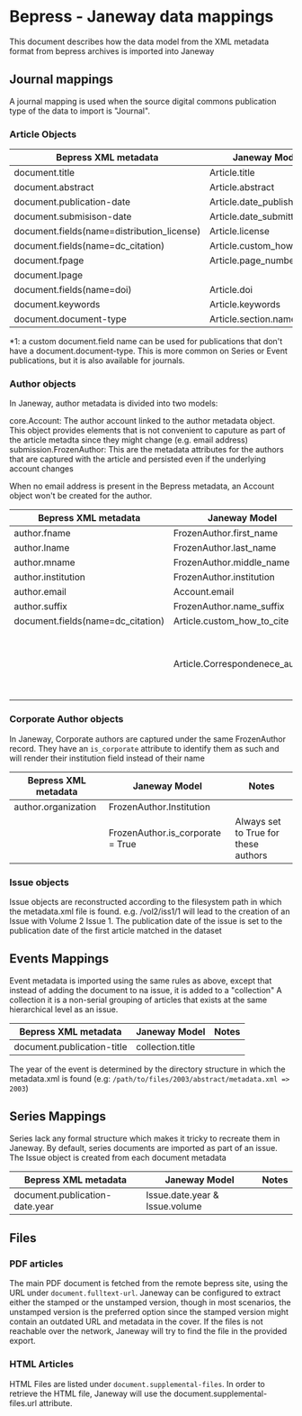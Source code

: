 # Bepress - Janeway data mappings

This document describes how the data model from the XML metadata format from bepress archives is imported into Janeway

## Journal mappings

A journal mapping is used when the source digital commons publication type of the data to import is "Journal".

### Article Objects


| Bepress XML metadata                        | Janeway Model                 | Notes |
| ------------------------------------------- | ----------------------------- | ----- |
| document.title                              | Article.title                 |       |
| document.abstract                           | Article.abstract              |       |
| document.publication-date                   | Article.date\_published       |       |
| document.submisison-date                    | Article.date\_submitted       |       |
| document.fields(name=distribution\_license) | Article.license               |       |
| document.fields(name=dc\_citation)          | Article.custom\_how\_to\_cite |       |
| document.fpage                              | Article.page\_numbers         |       |
| document.lpage                              |
| document.fields(name=doi)                   | Article.doi                   |       |
| document.keywords                           | Article.keywords              |       |
| document.document-type                      | Article.section.name          | *(1)  |

*1: a custom document.field name can be used for publications that don't have a document.document-type. This is more
common on Series or Event publications, but it is also available for journals.
### Author objects

In Janeway, author metadata is divided into two models:

core.Account: The author account linked to the author metadata object. This object provides elements that is not convenient to caputure as part of the article metadta since they might change (e.g. email address)
submission.FrozenAuthor: This are the metadata attributes for the authors that are captured with the article and persisted even if the underlying account changes

When no email address is present in the Bepress metadata, an Account object won't be created for the author.

| Bepress XML metadata               | Janeway Model                   | Notes                                           |
| ---------------------------------- | ------------------------------- | ----------------------------------------------- |
| author.fname                       | FrozenAuthor.first\_name        |                                                 |
| author.lname                       | FrozenAuthor.last\_name         |                                                 |
| author.mname                       | FrozenAuthor.middle\_name       |                                                 |
| author.institution                 | FrozenAuthor.institution        |                                                 |
| author.email                       | Account.email                   |                                                 |
| author.suffix                      | FrozenAuthor.name\_suffix       |                                                 |
| document.fields(name=dc\_citation) | Article.custom\_how\_to\_cite   |                                                 |
|                                    | Article.Correspondenece\_author | Set to the first author in the list of authors. |


### Corporate Author objects

In Janeway, Corporate authors are captured under the same FrozenAuthor record. They have an `is_corporate` attribute to identify them as such and will render their institution field instead of their name

| Bepress XML metadata | Janeway Model                     | Notes                                |
| -------------------- | --------------------------------- | ------------------------------------ |
| author.organization  | FrozenAuthor.Institution          |                                      |
|                      | FrozenAuthor.is\_corporate = True | Always set to True for these authors |


### Issue objects

Issue objects are reconstructed according to the filesystem path in which the metadata.xml file is found.
e.g. /vol2/iss1/1 will lead to the creation of an Issue with Volume 2 Issue 1. The publication date of the issue is set to the publication date of the first article matched in the dataset

## Events Mappings

Event metadata is imported using the same rules as above, except that instead of adding the document to na issue, it is added to a "collection"
A collection it is a non-serial grouping of articles that exists at the same hierarchical level as an issue.

| Bepress XML metadata       | Janeway Model                     | Notes                                |
| -------------------------  | --------------------------------- | ------------------------------------ |
| document.publication-title | collection.title                  |                                      |

The year of the event is determined by the directory structure in which the metadata.xml is found (e.g: `/path/to/files/2003/abstract/metadata.xml => 2003`)

## Series Mappings

Series lack any formal structure which makes it tricky to recreate them in Janeway. By default, series documents are imported as part of an issue. The Issue object is created from each document metadata

| Bepress XML metadata           | Janeway Model                     | Notes                                |
| -----------------------------  | --------------------------------- | ------------------------------------ |
| document.publication-date.year | Issue.date.year & Issue.volume    |                                      |


## Files

### PDF articles

The main PDF document is fetched from the remote bepress site, using the URL under `document.fulltext-url`. Janeway can be configured to extract either the stamped or the unstamped version,
though in most scenarios, the unstamped version is the preferred option since the stamped version might contain an outdated URL and metadata in the cover. If the files is not reachable
over the network, Janeway will try to find the file in the provided export.

### HTML Articles

HTML Files are listed under `document.supplemental-files`. In order to retrieve the HTML file, Janeway will use the document.supplemental-files.url attribute.



